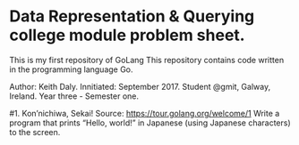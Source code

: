 # Data Representation & Querying college module problem sheet.

This is my first repository of GoLang
This repository contains code written in the programming language Go.

Author: Keith Daly.
Innitiated: September 2017.
Student @gmit, Galway, Ireland. 
Year three - Semester one.

#1. Kon’nichiwa, Sekai!
Source: https://tour.golang.org/welcome/1
Write a program that prints “Hello, world!” in Japanese (using Japanese characters) to the screen.
